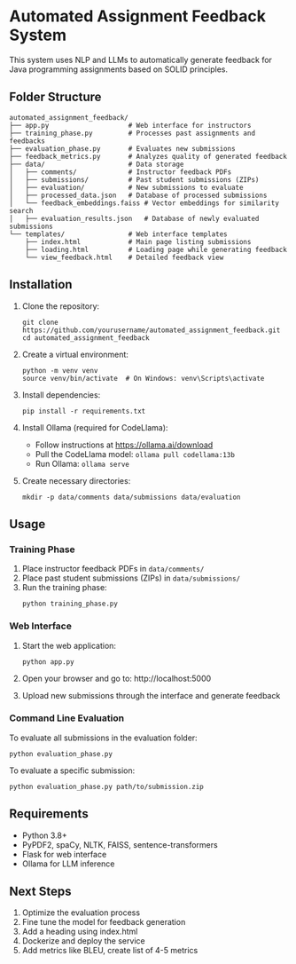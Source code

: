 # Automated Assignment Feedback System

This system uses NLP and LLMs to automatically generate feedback for Java programming assignments based on SOLID principles.

## Folder Structure

```
automated_assignment_feedback/
├── app.py                    # Web interface for instructors
├── training_phase.py         # Processes past assignments and feedbacks
├── evaluation_phase.py       # Evaluates new submissions
├── feedback_metrics.py       # Analyzes quality of generated feedback
├── data/                     # Data storage
│   ├── comments/             # Instructor feedback PDFs
│   ├── submissions/          # Past student submissions (ZIPs)
│   ├── evaluation/           # New submissions to evaluate
│   ├── processed_data.json   # Database of processed submissions
│   └── feedback_embeddings.faiss # Vector embeddings for similarity search
│   ├── evaluation_results.json   # Database of newly evaluated submissions
└── templates/                # Web interface templates
    ├── index.html            # Main page listing submissions
    ├── loading.html          # Loading page while generating feedback
    └── view_feedback.html    # Detailed feedback view
```

## Installation

1. Clone the repository:
   ```
   git clone https://github.com/yourusername/automated_assignment_feedback.git
   cd automated_assignment_feedback
   ```

2. Create a virtual environment:
   ```
   python -m venv venv
   source venv/bin/activate  # On Windows: venv\Scripts\activate
   ```

3. Install dependencies:
   ```
   pip install -r requirements.txt
   ```

4. Install Ollama (required for CodeLlama):
   - Follow instructions at https://ollama.ai/download
   - Pull the CodeLlama model: `ollama pull codellama:13b`
   - Run Ollama: `ollama serve`

5. Create necessary directories:
   ```
   mkdir -p data/comments data/submissions data/evaluation
   ```

## Usage

### Training Phase

1. Place instructor feedback PDFs in `data/comments/`
2. Place past student submissions (ZIPs) in `data/submissions/`
3. Run the training phase:
   ```
   python training_phase.py
   ```

### Web Interface

1. Start the web application:
   ```
   python app.py
   ```

2. Open your browser and go to: http://localhost:5000

3. Upload new submissions through the interface and generate feedback

### Command Line Evaluation

To evaluate all submissions in the evaluation folder:
```
python evaluation_phase.py
```

To evaluate a specific submission:
```
python evaluation_phase.py path/to/submission.zip
```

## Requirements

- Python 3.8+
- PyPDF2, spaCy, NLTK, FAISS, sentence-transformers
- Flask for web interface
- Ollama for LLM inference

## Next Steps

1. Optimize the evaluation process
2. Fine tune the model for feedback generation
3. Add a heading using index.html
4. Dockerize and deploy the service
5. Add metrics like BLEU, create list of 4-5 metrics
